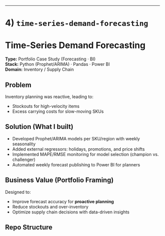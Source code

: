 ---

# 4) `time-series-demand-forecasting`

# Time-Series Demand Forecasting

**Type:** Portfolio Case Study (Forecasting · BI)  
**Stack:** Python (Prophet/ARIMA) · Pandas · Power BI  
**Domain:** Inventory / Supply Chain

## Problem
Inventory planning was reactive, leading to:
- Stockouts for high-velocity items  
- Excess carrying costs for slow-moving SKUs  

## Solution (What I built)
- Developed Prophet/ARIMA models per SKU/region with weekly seasonality
- Added external regressors: holidays, promotions, and price shifts
- Implemented MAPE/RMSE monitoring for model selection (champion vs. challenger)
- Automated weekly forecast publishing to Power BI for planners

## Business Value (Portfolio Framing)
Designed to:
- Improve forecast accuracy for **proactive planning**
- Reduce stockouts and over-inventory
- Optimize supply chain decisions with data-driven insights

## Repo Structure
